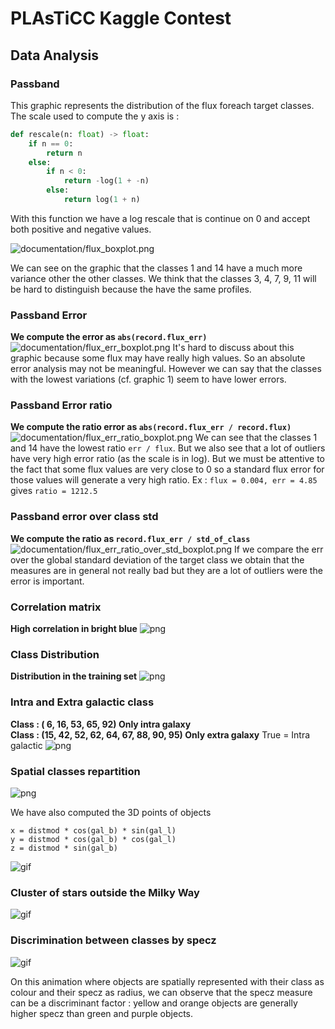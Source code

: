# PLAsTiCC Kaggle Contest

## Data Analysis
### Passband
This graphic represents the distribution of the flux foreach target classes.
The scale used to compute the y axis is :

```python
def rescale(n: float) -> float:
    if n == 0:
        return n
    else:
        if n < 0:
            return -log(1 + -n)
        else:
            return log(1 + n)
```

With this function we have a log rescale that is continue on 0 and accept both positive and negative values.

![documentation/flux_boxplot.png](documentation/flux_boxplot.png)

We can see on the graphic that the classes 1 and 14 have a much more variance other the other classes. We think that the
classes 3, 4, 7, 9, 11 will be hard to distinguish because the have the same profiles.

### Passband Error
**We compute the error as `abs(record.flux_err)`**
![documentation/flux_err_boxplot.png](documentation/flux_err_boxplot.png)
It's hard to discuss about this graphic because some flux may have really high values.
So an absolute error analysis may not be meaningful. However we can say that the classes
with the lowest variations (cf. graphic 1) seem to have lower errors.

### Passband Error ratio
**We compute the ratio error as `abs(record.flux_err / record.flux)`**
![documentation/flux_err_ratio_boxplot.png](documentation/flux_err_ratio_boxplot.png)
We can see that the classes 1 and 14 have the lowest ratio `err / flux`. But we also see that a lot of outliers have very
high error ratio (as the scale is in log). But we must be attentive to the fact that some flux values are very close to 0
so a standard flux error for those values will generate a very high ratio. 
Ex : `flux = 0.004, err = 4.85` gives `ratio = 1212.5`


### Passband error over class std
**We compute the ratio as `record.flux_err / std_of_class`**
![documentation/flux_err_ratio_over_std_boxplot.png](documentation/flux_err_ratio_over_std_boxplot.png)
If we compare the err over the global standard deviation of the target class we obtain that the measures are in general not
really bad but they are a lot of outliers were the error is important.

### Correlation matrix
**High correlation in bright blue**
![png](documentation/playground_4_1.png)

### Class Distribution
**Distribution in the training set**
![png](documentation/playground_5_1.png)

### Intra and Extra galactic class
**Class : ( 6, 16, 53, 65, 92) Only intra galaxy**  
**Class : (15, 42, 52, 62, 64, 67, 88, 90, 95) Only extra galaxy**
True = Intra galactic 
![png](documentation/playground_9_1.png)

### Spatial classes repartition


![png](documentation/aitoff_classes.png)

We have also computed the 3D points of objects

```
x = distmod * cos(gal_b) * sin(gal_l)
y = distmod * cos(gal_b) * cos(gal_l)
z = distmod * sin(gal_b)
```
![gif](documentation/3d_spatial_classes.gif)

### Cluster of stars outside the Milky Way

![gif](documentation/3d_spatial_ddf.gif)

### Discrimination between classes by specz

![gif](documentation/3d_spatial_specz_classes.gif)

On this animation where objects are spatially represented with their class as colour and their specz as radius, we can observe that the specz measure can be a discriminant factor : yellow and orange objects are generally higher specz than green and purple objects. 
